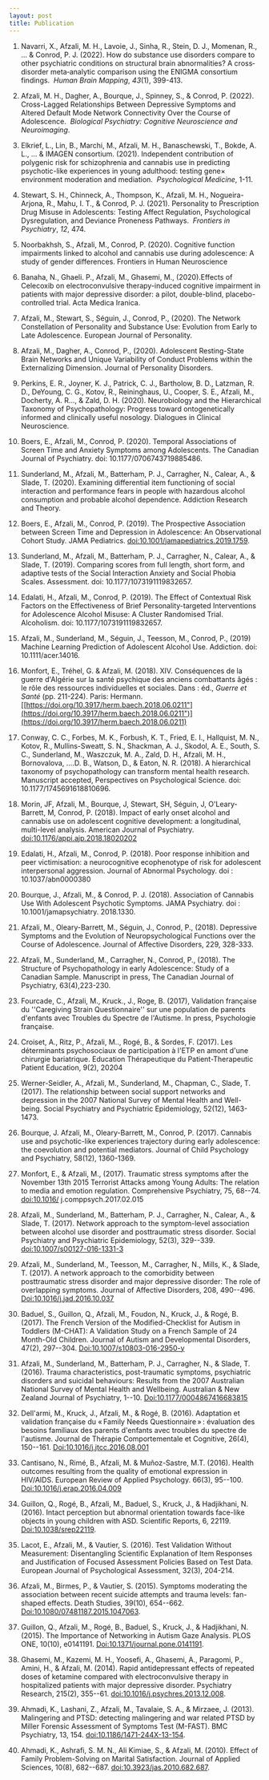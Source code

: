 ```yaml
---
layout: post
title: Publication
---
```



1.  Navarri, X., Afzali, M. H., Lavoie, J., Sinha, R., Stein, D. J., Momenan, R., ...
    & Conrod, P. J.
    (2022).
    How do substance use disorders compare to other psychiatric conditions on structural brain abnormalities?
    A cross‐disorder meta‐analytic comparison using the ENIGMA consortium findings. 
    *Human Brain Mapping*, *43*(1), 399-413.



2.  Afzali, M. H., Dagher, A., Bourque, J., Spinney, S., & Conrod, P. (2022).
    Cross-Lagged Relationships Between Depressive Symptoms and Altered Default Mode Network Connectivity Over the Course of Adolescence. 
    *Biological Psychiatry: Cognitive Neuroscience and Neuroimaging*.



3.  Elkrief, L., Lin, B., Marchi, M., Afzali, M. H., Banaschewski, T., Bokde, A. L., ...
    & IMAGEN consortium.
    (2021).
    Independent contribution of polygenic risk for schizophrenia and cannabis use in predicting psychotic-like experiences in young adulthood: testing gene× environment moderation and mediation. 
    *Psychological Medicine*, 1-11.



4.  Stewart, S. H., Chinneck, A., Thompson, K., Afzali, M. H., Nogueira-Arjona, R., Mahu, I. T., & Conrod, P. J.
    (2021).
    Personality to Prescription Drug Misuse in Adolescents: Testing Affect Regulation, Psychological Dysregulation, and Deviance Proneness Pathways. 
    *Frontiers in Psychiatry*, *12*, 474.



5.  Noorbakhsh, S., Afzali, M., Conrod, P. (2020).
    Cognitive function impairments linked to alcohol and cannabis use during adolescence: A study of gender differences.
    Frontiers in Human Neuroscience



6.  Banaha, N., Ghaeli.
    P., Afzali, M., Ghasemi, M., (2020).Effects of Celecoxib on electroconvulsive therapy-induced cognitive impairment in patients with major depressive disorder: a pilot, double-blind, placebo-controlled trial.
    Acta Medica Iranica.



7.  Afzali, M., Stewart, S., Séguin, J., Conrod, P., (2020).
    The Network Constellation of Personality and Substance Use: Evolution from Early to Late Adolescence.
    European Journal of Personality.



8.  Afzali, M., Dagher, A., Conrod, P., (2020).
    Adolescent Resting-State Brain Networks and Unique Variability of Conduct Problems within the Externalizing Dimension.
    Journal of Personality Disorders.



9.  Perkins, E. R., Joyner, K. J., Patrick, C. J., Bartholow, B. D., Latzman, R. D., DeYoung, C. G., Kotov, R., Reininghaus, U., Cooper, S. E., Afzali, M., Docherty, A. R..., & Zald, D. H.
    (2020).
    Neurobiology and the Hierarchical Taxonomy of Psychopathology: Progress toward ontogenetically informed and clinically useful nosology.
    Dialogues in Clinical Neuroscience.


10. Boers, E., Afzali, M., Conrod, P. (2020).
    Temporal Associations of Screen Time and Anxiety Symptoms among Adolescents.
    The Canadian Journal of Psychiatry.
    doi: 10.1177/0706743719885486.



11. Sunderland, M., Afzali, M., Batterham, P. J., Carragher, N., Calear, A., & Slade, T.
    (2020).
    Examining differential item functioning of social interaction and performance fears in people with hazardous alcohol consumption and probable alcohol dependence.
    Addiction Research and Theory.



12. Boers, E., Afzali, M., Conrod, P. (2019).
    The Prospective Association between Screen Time and Depression in Adolescence: An Observational Cohort Study.
    JAMA Pediatrics.
    <doi:10.1001/jamapediatrics.2019.1759>.


13. Sunderland, M., Afzali, M., Batterham, P. J., Carragher, N., Calear, A., & Slade, T.
    (2019).
    Comparing scores from full length, short form, and adaptive tests of the Social Interaction Anxiety and Social Phobia Scales.
    Assessment.
    doi: 10.1177/1073191119832657.



14. Edalati, H., Afzali, M., Conrod, P. (2019).
    The Effect of Contextual Risk Factors on the Effectiveness of Brief Personality-targeted Interventions for Adolescence Alcohol Misuse: A Cluster Randomised Trial.
    Alcoholism.
    doi: 10.1177/1073191119832657.



15. Afzali, M., Sunderland, M., Séguin, J., Teesson, M., Conrod, P., (2019) Machine Learning Prediction of Adolescent Alcohol Use.
    Addiction.
    doi: 10.1111/acer.14016.



16. Monfort, E., Tréhel, G.
    & Afzali, M.
    (2018).
    XIV.
    Conséquences de la guerre d'Algérie sur la santé psychique des anciens combattants âgés : le rôle des ressources individuelles et sociales.
    Dans : éd., *Guerre et Santé* (pp. 211-224).
    Paris: Hermann. 
    [[https://doi.org/10.3917/herm.baech.2018.06.0211"](https://doi.org/10.3917/herm.baech.2018.06.0211")](https://doi.org/10.3917/herm.baech.2018.06.0211)



17. Conway, C. C., Forbes, M. K., Forbush, K. T., Fried, E. I., Hallquist, M. N., Kotov, R., Mullins-Sweatt, S. N., Shackman, A. J., Skodol, A. E., South, S. C., Sunderland, M., Waszczuk, M. A., Zald, D. H., Afzali, M. H., Bornovalova, ....D. B., Watson, D., & Eaton, N. R.
    (2018).
    A hierarchical taxonomy of psychopathology can transform mental health research.
    Manuscript accepted, Perspectives on Psychological Science.
    doi: 10.1177/1745691618810696.


18. Morin, JF, Afzali, M., Bourque, J, Stewart, SH, Séguin, J, O'Leary-Barrett, M, Conrod, P. (2018).
    Impact of early onset alcohol and cannabis use on adolescent cognitive development: a longitudinal, multi-level analysis.
    American Journal of Psychiatry.
    <doi:10.1176/appi.ajp.2018.18020202>



19. Edalati, H., Afzali, M., Conrod, P. (2018).
    Poor response inhibition and peer victimisation: a neurocognitive ecophenotype of risk for adolescent interpersonal aggression.
    Journal of Abnormal Psychology.
    doi : 10.1037/abn0000380



20. Bourque, J., Afzali, M., & Conrod, P. J.
    (2018).
    Association of Cannabis Use With Adolescent Psychotic Symptoms.
    JAMA Psychiatry.
    doi : 10.1001/jamapsychiatry.
    2018.1330.



21. Afzali, M., Oleary-Barrett, M., Séguin, J., Conrod, P., (2018).
    Depressive Symptoms and the Evolution of Neuropsychological Functions over the Course of Adolescence.
    Journal of Affective Disorders, 229, 328-333.



22. Afzali, M., Sunderland, M., Carragher, N., Conrod, P., (2018).
    The Structure of Psychopathology in early Adolescence: Study of a Canadian Sample.
    Manuscript in press, The Canadian Journal of Psychiatry, 63(4),223-230.



23. Fourcade, C., Afzali, M., Kruck., J., Roge, B.
    (2017), Validation française du ''Caregiving Strain Questionnaire'' sur une population de parents d'enfants avec Troubles du Spectre de l'Autisme.
    In press, Psychologie française.



24. Croiset, A., Ritz, P., Afzali, M.., Rogé, B., & Sordes, F.
    (2017).
    Les déterminants psychosociaux de participation à l'ETP en amont d'une chirurgie bariatrique.
    Education Thérapeutique du Patient-Therapeutic Patient Education, 9(2), 20204



25. Werner-Seidler, A., Afzali, M., Sunderland, M., Chapman, C., Slade, T.
    (2017).
    The relationship between social support networks and depression in the 2007 National Survey of Mental Health and Well-being.
    Social Psychiatry and Psychiatric Epidemiology, 52(12), 1463-1473.



26. Bourque, J. Afzali, M., Oleary-Barrett, M., Conrod, P. (2017).
    Cannabis use and psychotic-like experiences trajectory during early adolescence: the coevolution and potential mediators.
    Journal of Child Psychology and Psychiatry, 58(12), 1360-1369.



27. Monfort, E., & Afzali, M., (2017).
    Traumatic stress symptoms after the November 13th 2015 Terrorist Attacks among Young Adults: The relation to media and emotion regulation.
    Comprehensive Psychiatry, 75, 68--74.
    <doi:10.1016/> j.comppsych.2017.02.015



28. Afzali, M., Sunderland, M., Batterham, P. J., Carragher, N., Calear, A., & Slade, T.
    (2017).
    Network approach to the symptom-level association between alcohol use disorder and posttraumatic stress disorder.
    Social Psychiatry and Psychiatric Epidemiology, 52(3), 329--339.
    <doi:10.1007/s00127-016-1331-3>



29. Afzali, M., Sunderland, M., Teesson, M., Carragher, N., Mills, K., & Slade, T.
    (2017).
    A network approach to the comorbidity between posttraumatic stress disorder and major depressive disorder: The role of overlapping symptoms.
    Journal of Affective Disorders, 208, 490--496.
    <Doi:10.1016/j.jad.2016.10.037>



30. Baduel, S., Guillon, Q., Afzali, M., Foudon, N., Kruck, J., & Rogé, B.
    (2017).
    The French Version of the Modified-Checklist for Autism in Toddlers (M-CHAT): A Validation Study on a French Sample of 24 Month-Old Children.
    Journal of Autism and Developmental Disorders, 47(2), 297--304.
    <Doi:10.1007/s10803-016-2950-y>



31. Afzali, M., Sunderland, M., Batterham, P. J., Carragher, N., & Slade, T.
    (2016).
    Trauma characteristics, post-traumatic symptoms, psychiatric disorders and suicidal behaviours: Results from the 2007 Australian National Survey of Mental Health and Wellbeing.
    Australian & New Zealand Journal of Psychiatry, 1--10.
    <Doi:10.1177/0004867416683815>



32. Dell'armi, M., Kruck, J., Afzali, M., & Rogé, B.
    (2016).
    Adaptation et validation française du « Family Needs Questionnaire » : évaluation des besoins familiaux des parents d'enfants avec troubles du spectre de l'autisme.
    Journal de Thérapie Comportementale et Cognitive, 26(4), 150--161.
    <Doi:10.1016/j.jtcc.2016.08.001>



33. Cantisano, N., Rimé, B., Afzali, M.
    & Muñoz-Sastre, M.T.
    (2016).
    Health outcomes resulting from the quality of emotional expression in HIV/AIDS.
    European Review of Applied Psychology.
    66(3), 95--100.
    <Doi:10.1016/j.erap.2016.04.009>


34. Guillon, Q., Rogé, B., Afzali, M., Baduel, S., Kruck, J., & Hadjikhani, N.
    (2016).
    Intact perception but abnormal orientation towards face-like objects in young children with ASD.
    Scientific Reports, 6, 22119.
    <Doi:10.1038/srep22119>.



35. Lacot, E., Afzali, M., & Vautier, S.
    (2016).
    Test Validation Without Measurement: Disentangling Scientific Explanation of Item Responses and Justification of Focused Assessment Policies Based on Test Data.
    European Journal of Psychological Assessment, 32(3), 204-214.



36. Afzali, M., Birmes, P., & Vautier, S.
    (2015).
    Symptoms moderating the association between recent suicide attempts and trauma levels: fan-shaped effects.
    Death Studies, 39(10), 654--662.
    <Doi:10.1080/07481187.2015.1047063>.



37. Guillon, Q., Afzali, M., Rogé, B., Baduel, S., Kruck, J., & Hadjikhani, N.
    (2015).
    The Importance of Networking in Autism Gaze Analysis.
    PLOS ONE, 10(10), e0141191.
    <Doi:10.1371/journal.pone.0141191>.



38. Ghasemi, M., Kazemi, M. H., Yoosefi, A., Ghasemi, A., Paragomi, P., Amini, H., & Afzali, M.
    (2014).
    Rapid antidepressant effects of repeated doses of ketamine compared with electroconvulsive therapy in hospitalized patients with major depressive disorder.
    Psychiatry Research, 215(2), 355--61.
    <doi:10.1016/j.psychres.2013.12.008>.



39. Ahmadi, K., Lashani, Z., Afzali, M., Tavalaie, S. A., & Mirzaee, J.
    (2013).
    Malingering and PTSD: detecting malingering and war related PTSD by Miller Forensic Assessment of Symptoms Test (M-FAST).
    BMC Psychiatry, 13, 154.
    <doi:10.1186/1471-244X-13-154>.



40. Ahmadi, K., Ashrafi, S. M. N., Ali Kimiae, S., & Afzali, M.
    (2010).
    Effect of Family Problem-Solving on Marital Satisfaction.
    Journal of Applied Sciences, 10(8), 682--687.
    <doi:10.3923/jas.2010.682.687>.


